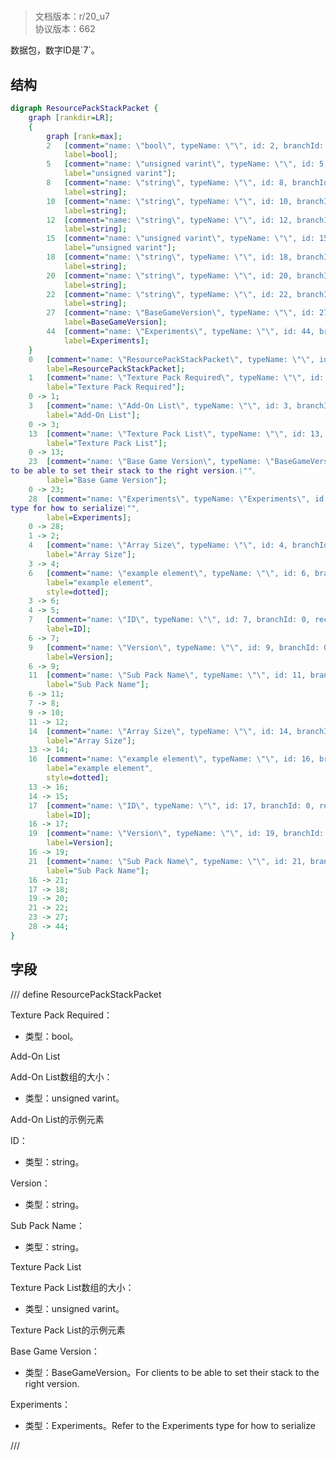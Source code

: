 # <!-- md:samp ResourcePackStackPacket -->

> 文档版本：r/20_u7<br/>协议版本：662

<!-- md:samp ResourcePackStackPacket -->数据包，数字ID是`7`。

## 结构

```dot
digraph ResourcePackStackPacket {
	graph [rankdir=LR];
	{
		graph [rank=max];
		2	[comment="name: \"bool\", typeName: \"\", id: 2, branchId: 0, recurseId: -1, attributes: 512, notes: \"\"",
			label=bool];
		5	[comment="name: \"unsigned varint\", typeName: \"\", id: 5, branchId: 0, recurseId: -1, attributes: 512, notes: \"\"",
			label="unsigned varint"];
		8	[comment="name: \"string\", typeName: \"\", id: 8, branchId: 0, recurseId: -1, attributes: 512, notes: \"\"",
			label=string];
		10	[comment="name: \"string\", typeName: \"\", id: 10, branchId: 0, recurseId: -1, attributes: 512, notes: \"\"",
			label=string];
		12	[comment="name: \"string\", typeName: \"\", id: 12, branchId: 0, recurseId: -1, attributes: 512, notes: \"\"",
			label=string];
		15	[comment="name: \"unsigned varint\", typeName: \"\", id: 15, branchId: 0, recurseId: -1, attributes: 512, notes: \"\"",
			label="unsigned varint"];
		18	[comment="name: \"string\", typeName: \"\", id: 18, branchId: 0, recurseId: -1, attributes: 512, notes: \"\"",
			label=string];
		20	[comment="name: \"string\", typeName: \"\", id: 20, branchId: 0, recurseId: -1, attributes: 512, notes: \"\"",
			label=string];
		22	[comment="name: \"string\", typeName: \"\", id: 22, branchId: 0, recurseId: -1, attributes: 512, notes: \"\"",
			label=string];
		27	[comment="name: \"BaseGameVersion\", typeName: \"\", id: 27, branchId: 0, recurseId: -1, attributes: 512, notes: \"\"",
			label=BaseGameVersion];
		44	[comment="name: \"Experiments\", typeName: \"\", id: 44, branchId: 0, recurseId: -1, attributes: 512, notes: \"\"",
			label=Experiments];
	}
	0	[comment="name: \"ResourcePackStackPacket\", typeName: \"\", id: 0, branchId: 7, recurseId: -1, attributes: 0, notes: \"\"",
		label=ResourcePackStackPacket];
	1	[comment="name: \"Texture Pack Required\", typeName: \"\", id: 1, branchId: 0, recurseId: -1, attributes: 0, notes: \"\"",
		label="Texture Pack Required"];
	0 -> 1;
	3	[comment="name: \"Add-On List\", typeName: \"\", id: 3, branchId: 0, recurseId: -1, attributes: 8, notes: \"\"",
		label="Add-On List"];
	0 -> 3;
	13	[comment="name: \"Texture Pack List\", typeName: \"\", id: 13, branchId: 0, recurseId: -1, attributes: 8, notes: \"\"",
		label="Texture Pack List"];
	0 -> 13;
	23	[comment="name: \"Base Game Version\", typeName: \"BaseGameVersion\", id: 23, branchId: 0, recurseId: -1, attributes: 256, notes: \"For clients \
to be able to set their stack to the right version.\"",
		label="Base Game Version"];
	0 -> 23;
	28	[comment="name: \"Experiments\", typeName: \"Experiments\", id: 28, branchId: 0, recurseId: -1, attributes: 256, notes: \"Refer to the Experiments \
type for how to serialize\"",
		label=Experiments];
	0 -> 28;
	1 -> 2;
	4	[comment="name: \"Array Size\", typeName: \"\", id: 4, branchId: 0, recurseId: -1, attributes: 0, notes: \"\"",
		label="Array Size"];
	3 -> 4;
	6	[comment="name: \"example element\", typeName: \"\", id: 6, branchId: 0, recurseId: -1, attributes: 16, notes: \"\"",
		label="example element",
		style=dotted];
	3 -> 6;
	4 -> 5;
	7	[comment="name: \"ID\", typeName: \"\", id: 7, branchId: 0, recurseId: -1, attributes: 0, notes: \"\"",
		label=ID];
	6 -> 7;
	9	[comment="name: \"Version\", typeName: \"\", id: 9, branchId: 0, recurseId: -1, attributes: 0, notes: \"\"",
		label=Version];
	6 -> 9;
	11	[comment="name: \"Sub Pack Name\", typeName: \"\", id: 11, branchId: 0, recurseId: -1, attributes: 0, notes: \"\"",
		label="Sub Pack Name"];
	6 -> 11;
	7 -> 8;
	9 -> 10;
	11 -> 12;
	14	[comment="name: \"Array Size\", typeName: \"\", id: 14, branchId: 0, recurseId: -1, attributes: 0, notes: \"\"",
		label="Array Size"];
	13 -> 14;
	16	[comment="name: \"example element\", typeName: \"\", id: 16, branchId: 0, recurseId: -1, attributes: 16, notes: \"\"",
		label="example element",
		style=dotted];
	13 -> 16;
	14 -> 15;
	17	[comment="name: \"ID\", typeName: \"\", id: 17, branchId: 0, recurseId: -1, attributes: 0, notes: \"\"",
		label=ID];
	16 -> 17;
	19	[comment="name: \"Version\", typeName: \"\", id: 19, branchId: 0, recurseId: -1, attributes: 0, notes: \"\"",
		label=Version];
	16 -> 19;
	21	[comment="name: \"Sub Pack Name\", typeName: \"\", id: 21, branchId: 0, recurseId: -1, attributes: 0, notes: \"\"",
		label="Sub Pack Name"];
	16 -> 21;
	17 -> 18;
	19 -> 20;
	21 -> 22;
	23 -> 27;
	28 -> 44;
}

```

## 字段

/// define
ResourcePackStackPacket

Texture Pack Required：<!-- md:samp bool -->

- 类型：bool。

Add-On List

Add-On List数组的大小：<!-- md:samp unsigned varint -->

- 类型：unsigned varint。

Add-On List的示例元素

ID：<!-- md:samp string -->

- 类型：string。

Version：<!-- md:samp string -->

- 类型：string。

Sub Pack Name：<!-- md:samp string -->

- 类型：string。

Texture Pack List

Texture Pack List数组的大小：<!-- md:samp unsigned varint -->

- 类型：unsigned varint。

Texture Pack List的示例元素

Base Game Version：[<!-- md:samp BaseGameVersion -->](refs/protocols/types/BaseGameVersion.md)

- 类型：BaseGameVersion。For clients to be able to set their stack to the right version.

Experiments：[<!-- md:samp Experiments -->](refs/protocols/types/Experiments.md)

- 类型：Experiments。Refer to the Experiments type for how to serialize


///
